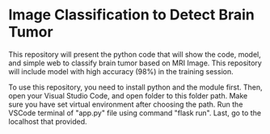 # Image Classification to Detect Brain Tumor
This repository will present the python code that will show the code, model, and simple web to classify brain tumor based on MRI Image.
This repository will include model with high accuracy (98%) in the training session.

To use this repository, you need to install python and the module first.
Then, open your Visual Studio Code, and open folder to this folder path.
Make sure you have set virtual environment after choosing the path.
Run the VSCode terminal of "app.py" file using command "flask run".
Last, go to the localhost that provided.
